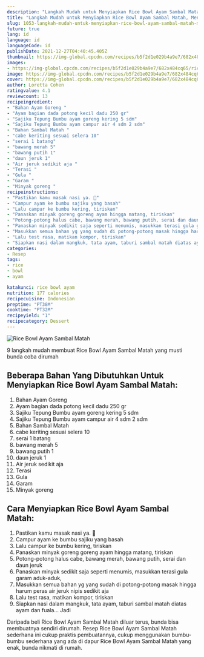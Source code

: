 ```yaml
---
description: "Langkah Mudah untuk Menyiapkan Rice Bowl Ayam Sambal Matah, Menggugah Selera"
title: "Langkah Mudah untuk Menyiapkan Rice Bowl Ayam Sambal Matah, Menggugah Selera"
slug: 1053-langkah-mudah-untuk-menyiapkan-rice-bowl-ayam-sambal-matah-menggugah-selera
future: true
lang: id
language: id
languageCode: id
publishDate: 2021-12-27T04:40:45.405Z 
thumbnail: https://img-global.cpcdn.com/recipes/b5f2d1e029b4a9e7/682x484cq65/rice-bowl-ayam-sambal-matah-foto-resep-utama.png
images:
- https://img-global.cpcdn.com/recipes/b5f2d1e029b4a9e7/682x484cq65/rice-bowl-ayam-sambal-matah-foto-resep-utama.png
image: https://img-global.cpcdn.com/recipes/b5f2d1e029b4a9e7/682x484cq65/rice-bowl-ayam-sambal-matah-foto-resep-utama.png
cover: https://img-global.cpcdn.com/recipes/b5f2d1e029b4a9e7/682x484cq65/rice-bowl-ayam-sambal-matah-foto-resep-utama.png
author: Loretta Cohen
ratingvalue: 4.1
reviewcount: 13
recipeingredient:
- "Bahan Ayam Goreng "
- "Ayam bagian dada potong kecil dadu 250 gr"
- "Sajiku Tepung Bumbu ayam goreng kering 5 sdm"
- "Sajiku Tepung Bumbu ayam campur air 4 sdm 2 sdm"
- "Bahan Sambal Matah "
- "cabe keriting sesuai selera 10"
- "serai 1 batang"
- "bawang merah 5"
- "bawang putih 1"
- "daun jeruk 1"
- "Air jeruk sedikit aja "
- "Terasi "
- "Gula "
- "Garam "
- "Minyak goreng "
recipeinstructions:
- "Pastikan kamu masak nasi ya. 🤭"
- "Campur ayam ke bumbu sajiku yang basah"
- "Lalu campur ke bumbu kering, tiriskan"
- "Panaskan minyak goreng goreng ayam hingga matang, tiriskan"
- "Potong-potong halus cabe, bawang merah, bawang putih, serai dan daun jeruk"
- "Panaskan minyak sedikit saja seperti menumis, masukkan terasi gula garam aduk-aduk,"
- "Masukkan semua bahan yg yang sudah di potong-potong masak hingga harum peras air jeruk nipis sedikit aja"
- "Lalu test rasa, matikan kompor, tiriskan"
- "Siapkan nasi dalam mangkuk, tata ayam, taburi sambal matah diatas ayam dan fuala... Jadi"
categories:
- Resep
tags:
- rice
- bowl
- ayam

katakunci: rice bowl ayam 
nutrition: 177 calories
recipecuisine: Indonesian
preptime: "PT38M"
cooktime: "PT32M"
recipeyield: "1"
recipecategory: Dessert
---
```



![Rice Bowl Ayam Sambal Matah](https://img-global.cpcdn.com/recipes/b5f2d1e029b4a9e7/682x484cq65/rice-bowl-ayam-sambal-matah-foto-resep-utama.png)

9 langkah mudah membuat  Rice Bowl Ayam Sambal Matah yang musti bunda coba dirumah

<!--inarticleads1-->

## Beberapa Bahan Yang Dibutuhkan Untuk Menyiapkan Rice Bowl Ayam Sambal Matah:

1. Bahan Ayam Goreng 
1. Ayam bagian dada potong kecil dadu 250 gr
1. Sajiku Tepung Bumbu ayam goreng kering 5 sdm
1. Sajiku Tepung Bumbu ayam campur air 4 sdm 2 sdm
1. Bahan Sambal Matah 
1. cabe keriting sesuai selera 10
1. serai 1 batang
1. bawang merah 5
1. bawang putih 1
1. daun jeruk 1
1. Air jeruk sedikit aja 
1. Terasi 
1. Gula 
1. Garam 
1. Minyak goreng 



<!--inarticleads2-->

## Cara Menyiapkan Rice Bowl Ayam Sambal Matah:

1. Pastikan kamu masak nasi ya. 🤭
1. Campur ayam ke bumbu sajiku yang basah
1. Lalu campur ke bumbu kering, tiriskan
1. Panaskan minyak goreng goreng ayam hingga matang, tiriskan
1. Potong-potong halus cabe, bawang merah, bawang putih, serai dan daun jeruk
1. Panaskan minyak sedikit saja seperti menumis, masukkan terasi gula garam aduk-aduk,
1. Masukkan semua bahan yg yang sudah di potong-potong masak hingga harum peras air jeruk nipis sedikit aja
1. Lalu test rasa, matikan kompor, tiriskan
1. Siapkan nasi dalam mangkuk, tata ayam, taburi sambal matah diatas ayam dan fuala... Jadi




Daripada   beli  Rice Bowl Ayam Sambal Matah  diluar terus, bunda  bisa membuatnya sendiri dirumah. Resep  Rice Bowl Ayam Sambal Matah  sederhana ini cukup praktis pembuatannya, cukup menggunakan bumbu-bumbu sederhana yang ada di dapur  Rice Bowl Ayam Sambal Matah  yang enak, bunda nikmati di rumah.
